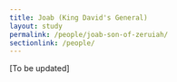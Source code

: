 ```yaml
---
title: Joab (King David's General)
layout: study
permalink: /people/joab-son-of-zeruiah/
sectionlink: /people/
---
```


[To be updated]
